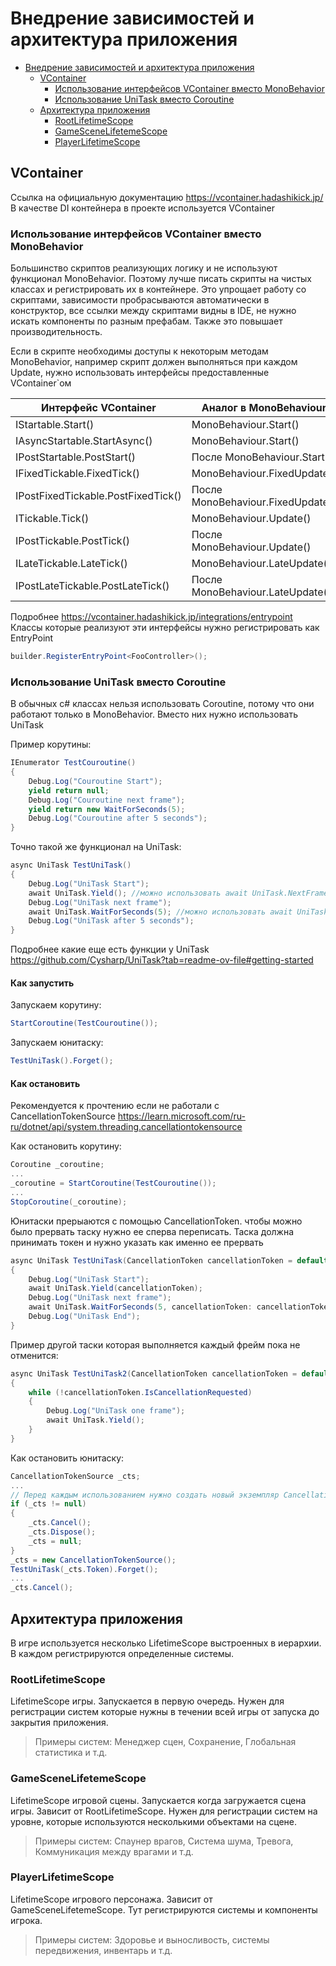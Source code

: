 # Внедрение зависимостей и архитектура приложения

- [Внедрение зависимостей и архитектура приложения](#Внедрение-зависимостей-и-архитектура-приложения)
  * [VContainer](#vcontainer)
    + [Использование интерфейсов VContainer вместо MonoBehavior](#Использование-интерфейсов-VContainer-вместо-MonoBehavior)
    + [Использование UniTask вместо Coroutine](#Использование-UniTask-вместо-Coroutine)
  * [Архитектура приложения](#Архитектура-приложения)
    + [RootLifetimeScope](#rootlifetimescope)
    + [GameSceneLifetemeScope](#gamescenelifetemescope)
    + [PlayerLifetimeScope](#playerlifetimescope)

## VContainer
Ссылка на официальную документацию https://vcontainer.hadashikick.jp/
В качестве DI контейнера в проекте используется VContainer

### Использование интерфейсов VContainer вместо MonoBehavior
Большинство скриптов реализующих логику и не используют функционал MonoBehavior. Поэтому лучше писать скрипты на чистых классах и регистрировать их в контейнере. Это упрощает работу со скриптами, зависимости пробрасываются автоматически в конструктор, все ссылки между скриптами видны в IDE,  не нужно искать компоненты по разным префабам. Также это повышает производительность.

Если в скрипте необходимы доступы к некоторым методам MonoBehavior, например скрипт должен выполняться при каждом Update, нужно использовать интерфейсы предоставленные VContainer`ом

| Интерфейс VContainer	|   Аналог в MonoBehaviour|
| ------ | ------ |
| IStartable.Start()    |	MonoBehaviour.Start()|
| IAsyncStartable.StartAsync()  |	MonoBehaviour.Start()|
| IPostStartable.PostStart()    |	После MonoBehaviour.Start()|
| IFixedTickable.FixedTick()    |	MonoBehaviour.FixedUpdate()|
| IPostFixedTickable.PostFixedTick()    |	После MonoBehaviour.FixedUpdate()|
| ITickable.Tick()  |	MonoBehaviour.Update()|
| IPostTickable.PostTick()  |	После MonoBehaviour.Update()|
| ILateTickable.LateTick()  |	MonoBehaviour.LateUpdate()|
| IPostLateTickable.PostLateTick()  |	После MonoBehaviour.LateUpdate()|
Подробнее https://vcontainer.hadashikick.jp/integrations/entrypoint
Классы которые реализуют эти интерфейсы нужно регистрировать как EntryPoint
```csharp
builder.RegisterEntryPoint<FooController>();
```

### Использование UniTask вместо Coroutine
В обычных c# классах нельзя использовать Coroutine, потому что они работают только в MonoBehavior. Вместо них нужно использовать UniTask 

Пример корутины:
```csharp
IEnumerator TestCouroutine()
{
    Debug.Log("Couroutine Start");
    yield return null;
    Debug.Log("Couroutine next frame");
    yield return new WaitForSeconds(5);
    Debug.Log("Couroutine after 5 seconds");
}
```
Точно такой же функционал на UniTask: 
```csharp
async UniTask TestUniTask()
{
    Debug.Log("UniTask Start");
    await UniTask.Yield(); //можно использовать await UniTask.NextFrame();
    Debug.Log("UniTask next frame");
    await UniTask.WaitForSeconds(5); //можно использовать await UniTask.Delay(TimeSpan.FromSeconds(5));
    Debug.Log("UniTask after 5 seconds");
}
```

Подробнее какие еще есть функции у UniTask https://github.com/Cysharp/UniTask?tab=readme-ov-file#getting-started

#### Как запустить
Запускаем корутину:
```csharp
StartCoroutine(TestCouroutine());
```

Запускаем юнитаску:
```csharp
TestUniTask().Forget();
```

#### Как остановить
Рекомендуется к прочтению если не работали с CancellationTokenSource https://learn.microsoft.com/ru-ru/dotnet/api/system.threading.cancellationtokensource

Как остановить корутину:
```csharp
Coroutine _coroutine;
...
_coroutine = StartCoroutine(TestCouroutine());
...
StopCoroutine(_coroutine);
```

Юнитаски прерыаются с помощью CancellationToken. чтобы можно было прервать таску нужно ее сперва переписать. Таска должна принимать токен и нужно указать как именно ее прервать
```csharp
async UniTask TestUniTask(CancellationToken cancellationToken = default) // = default чтобы можно было вызывать таску без токена когда это не нужно
{
    Debug.Log("UniTask Start");
    await UniTask.Yield(cancellationToken);
    Debug.Log("UniTask next frame");
    await UniTask.WaitForSeconds(5, cancellationToken: cancellationToken);
    Debug.Log("UniTask End");
}
```
Пример другой таски которая выполняется каждый фрейм пока не отменится:
```csharp
async UniTask TestUniTask2(CancellationToken cancellationToken = default)
{
    while (!cancellationToken.IsCancellationRequested)
    {
        Debug.Log("UniTask one frame");
        await UniTask.Yield();
    }
}
```

Как остановить юнитаску:
```csharp
CancellationTokenSource _cts;
...
// Перед каждым использованием нужно создать новый экземпляр CancellationTokenSource, при этом задиспозить старый
if (_cts != null)
{
    _cts.Cancel();
    _cts.Dispose();
    _cts = null;
}
_cts = new CancellationTokenSource();
TestUniTask(_cts.Token).Forget();
...
_cts.Cancel();
```

## Архитектура приложения
В игре используется несколько LifetimeScope выстроенных в иерархии. В каждом регистрируются определенные системы.

### RootLifetimeScope
LifetimeScope игры. Запускается в первую очередь. Нужен для регистрации систем которые нужны в течении всей игры от запуска до закрытия приложения.
> Примеры систем: Менеджер сцен, Сохранение, Глобальная статистика и т.д.

### GameSceneLifetemeScope
LifetimeScope игровой сцены. Запускается когда загружается сцена игры. Зависит от RootLifetimeScope. Нужен для регистрации систем на уровне, которые используются несколькими объектами на сцене.
> Примеры систем: Спаунер врагов, Система шума, Тревога, Коммуникация между врагами и т.д.

### PlayerLifetimeScope
LifetimeScope игрового персонажа. Зависит от GameSceneLifetemeScope. Тут регистрируются системы и компоненты игрока.
> Примеры систем: Здоровье и выносливость, системы передвижения, инвентарь и т.д.